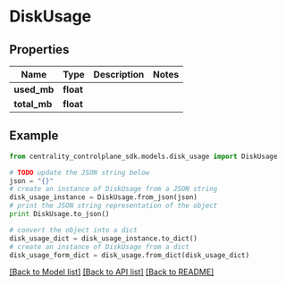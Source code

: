 # DiskUsage


## Properties
Name | Type | Description | Notes
------------ | ------------- | ------------- | -------------
**used_mb** | **float** |  | 
**total_mb** | **float** |  | 

## Example

```python
from centrality_controlplane_sdk.models.disk_usage import DiskUsage

# TODO update the JSON string below
json = "{}"
# create an instance of DiskUsage from a JSON string
disk_usage_instance = DiskUsage.from_json(json)
# print the JSON string representation of the object
print DiskUsage.to_json()

# convert the object into a dict
disk_usage_dict = disk_usage_instance.to_dict()
# create an instance of DiskUsage from a dict
disk_usage_form_dict = disk_usage.from_dict(disk_usage_dict)
```
[[Back to Model list]](../README.md#documentation-for-models) [[Back to API list]](../README.md#documentation-for-api-endpoints) [[Back to README]](../README.md)


